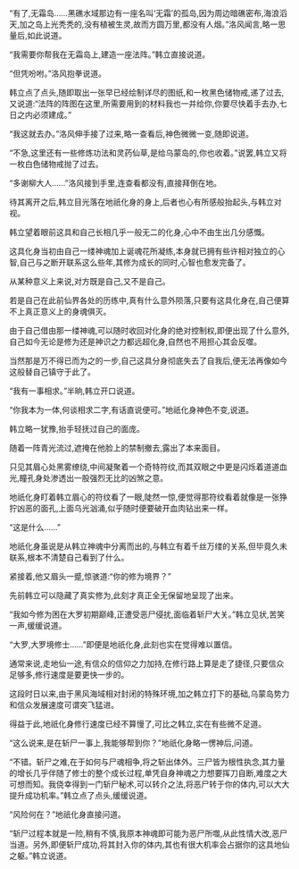 
“有了,无霜岛……黑礁水域那边有一座名叫‘无霜’的孤岛,因为周边暗礁密布,海浪滔天,加之岛上光秃秃的,没有植被生灵,故而方圆万里,都没有人烟。”洛风闻言,略一思量后,如此说道。

“我需要你帮我在无霜岛上,建造一座法阵。”韩立直接说道。

“但凭吩咐。”洛风抱拳说道。

韩立点了点头,随即取出一张早已经绘制详尽的图纸,和一枚黑色储物戒,递了过去,又说道:“法阵的阵图在这里,所需要用到的材料我也一并给你,你要尽快着手去办,七日之内必须建成。”

“我这就去办。”洛风伸手接了过来,略一查看后,神色微微一变,随即说道。

“不急,这里还有一些修炼功法和灵药仙草,是给乌蒙岛的,你也收着。”说罢,韩立又将一枚白色储物戒抛了过去。

“多谢柳大人……”洛风接到手里,连查看都没有,直接拜倒在地。

待其离开之后,韩立目光落在地祇化身的身上,后者也心有所感般抬起头,与韩立对视。

韩立望着眼前这具和自己长相几乎一般无二的化身,心中不由生出几分感慨。

这具化身当初由自己一缕神魂加上诞魂花所凝练,本身就已拥有些许相对独立的心智,自己与之断开联系这么些年,其修为成长的同时,心智也愈发完备了。

从某种意义上来说,对方既是自己,又不是自己。

若是自己在此前仙界各处的历练中,真有什么意外陨落,只要有这具化身在,自己便算不上真正意义上的身魂俱灭。

由于自己借由那一缕神魂,可以随时收回对化身的绝对控制权,即便出现了什么意外,自己如今无论是修为还是神识之力都远超化身,自然也不用担心其会反噬。

当然那是万不得已而为之的一步,自己这具分身彻底失去了自我后,便无法再像如今这般替自己镇守于此了。

“我有一事相求。”半晌,韩立开口说道。

“你我本为一体,何谈相求二字,有话直说便可。”地祇化身神色不变,说道。

韩立略一犹豫,抬手轻抚过自己的面庞。

随着一阵青光流过,遮掩在他脸上的禁制撤去,露出了本来面目。

只见其眉心处黑雾缭绕,中间凝聚着一个奇特符纹,而其双眼之中更是闪烁着道道血光,瞳孔身处渗透出一股强烈无比的凶煞之意。

地祇化身盯着韩立眉心的符纹看了一眼,陡然一惊,便觉得那符纹看着就像是一张狰狞凶恶的面孔,上面乌光汹涌,似乎随时便要破开血肉钻出来一样。

“这是什么……”

地祇化身虽说是从韩立神魂中分离而出的,与韩立有着千丝万缕的关系,但毕竟久未联系,根本不清楚自己看到了什么。

紧接着,他又眉头一蹙,惊骇道:“你的修为境界？”

先前韩立可以隐藏了真实修为,此刻才真正全无保留地呈现了出来。

“我如今修为困在大罗初期巅峰,正遭受恶尸侵扰,面临着斩尸大关。”韩立见状,苦笑一声,缓缓说道。

“大罗,大罗境修士……”即便是地祇化身,此刻也实在觉得难以置信。

通常来说,走地仙一途,有信众的信仰之力加持,在修行路上算是走了捷径,只要信众足够多,修行速度是要更快一步的。

这段时日以来,由于黑风海域相对封闭的特殊环境,加之韩立打下的基础,乌蒙岛势力和信众发展速度可谓突飞猛进。

得益于此,地祇化身修行速度已经不算慢了,可比之韩立,实在有些微不足道。

“这么说来,是在斩尸一事上,我能够帮到你？”地祇化身略一愣神后,问道。

“不错。斩尸之难,在于如何与尸魂相争,将之斩出体外。三尸皆为根性执念,其力量的增长几乎伴随了修士的整个成长过程,单凭自身神魂之力想要挥刀自断,难度之大可想而知。我侥幸得到一门斩尸秘术,可以转介之法,将恶尸转于你的体内,可以大大提升成功机率。”韩立点了点头,缓缓说道。

“风险何在？”地祇化身直接问道。

“斩尸过程本就是一险,稍有不慎,我原本神魂即可能为恶尸所噬,从此性情大改,恶尸当道。另外,即便斩尸成功,将其封入你的体内,其也有很大机率会占据你的这具地仙之躯。”韩立说道。
